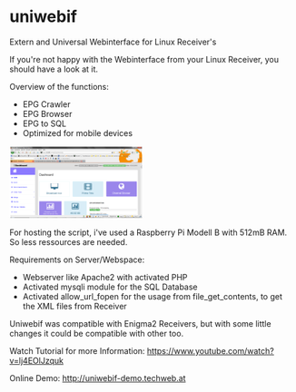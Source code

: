 # uniwebif
Extern and Universal Webinterface for Linux Receiver's

If you're not happy with the Webinterface from your Linux Receiver, you should have a look at it.

Overview of the functions:

- EPG Crawler
- EPG Browser
- EPG to SQL
- Optimized for mobile devices

![Screenshot](screenshot.png)

For hosting the script, i've used a Raspberry Pi Modell B with 512mB RAM. So less ressources are needed.

Requirements on Server/Webspace:

- Webserver like Apache2 with activated PHP
- Activated mysqli module for the SQL Database
- Activated allow_url_fopen for the usage from file_get_contents, to get the XML files from Receiver

Uniwebif was compatible with Enigma2 Receivers, but with some little changes it could be compatible with other too.

Watch Tutorial for more Information: https://www.youtube.com/watch?v=lj4EOlJzquk

Online Demo: http://uniwebif-demo.techweb.at
